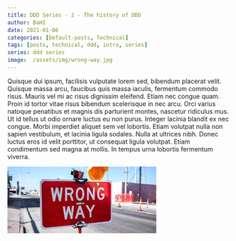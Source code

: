 ```yaml
---
title: DDD Series - 2 - The history of DDD
author: BaHI
date: 2021-01-06
categories: [Default-posts, Technical]
tags: [posts, technical, ddd, intro, series]
series: ddd series
image:  /assets/img/wrong-way.jpg
---
```


Quisque dui ipsum, facilisis vulputate lorem sed, bibendum placerat velit. Quisque massa arcu, faucibus quis massa iaculis, fermentum commodo risus. Mauris vel mi ac risus dignissim eleifend. Etiam nec congue quam. Proin id tortor vitae risus bibendum scelerisque in nec arcu. Orci varius natoque penatibus et magnis dis parturient montes, nascetur ridiculus mus. Ut id tellus ut odio ornare luctus eu non purus. Integer lacinia blandit ex nec congue. Morbi imperdiet aliquet sem vel lobortis. Etiam volutpat nulla non sapien vestibulum, et lacinia ligula sodales. Nulla at ultrices nibh. Donec luctus eros id velit porttitor, ut consequat ligula volutpat. Etiam condimentum sed magna at mollis. In tempus urna lobortis fermentum viverra.

![Image link](/assets/img/wrong-way.jpg "Static image")